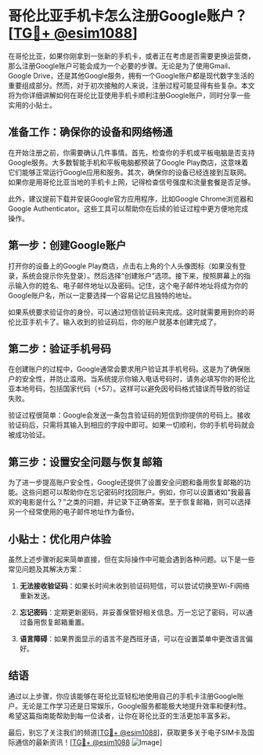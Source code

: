 # 哥伦比亚手机卡怎么注册Google账户？[[TG💪+ @esim1088](https://t.me/s/esim1088)]

在哥伦比亚，如果你刚拿到一张新的手机卡，或者正在考虑是否需要更换运营商，那么注册Google账户可能会成为一个必要的步骤。无论是为了使用Gmail、Google Drive，还是其他Google服务，拥有一个Google账户都是现代数字生活的重要组成部分。然而，对于初次接触的人来说，注册过程可能显得有些复杂。本文将为你详细讲解如何在哥伦比亚使用手机卡顺利注册Google账户，同时分享一些实用的小贴士。

## 准备工作：确保你的设备和网络畅通

在开始注册之前，你需要确认几件事情。首先，检查你的手机或平板电脑是否支持Google服务。大多数智能手机和平板电脑都预装了Google Play商店，这意味着它们能够正常运行Google应用和服务。其次，确保你的设备已经连接到互联网。如果你是用哥伦比亚当地的手机卡上网，记得检查信号强度和流量套餐是否足够。

此外，建议提前下载并安装Google官方应用程序，比如Google Chrome浏览器和Google Authenticator。这些工具可以帮助你在后续的验证过程中更方便地完成操作。

## 第一步：创建Google账户

打开你的设备上的Google Play商店，点击右上角的个人头像图标（如果没有登录，系统会提示你先登录）。然后选择“创建账户”选项。接下来，按照屏幕上的指示输入你的姓名、电子邮件地址以及密码。记住，这个电子邮件地址将成为你的Google账户名，所以一定要选择一个容易记忆且独特的地址。

如果系统要求验证你的身份，可以通过短信验证码来完成。这时就需要用到你的哥伦比亚手机卡了。输入收到的验证码后，你的账户就基本创建完成了。

## 第二步：验证手机号码

在创建账户的过程中，Google通常会要求用户验证其手机号码。这是为了确保账户的安全性，并防止滥用。当系统提示你输入电话号码时，请务必填写你的哥伦比亚本地号码，包括国家代码（+57）。这样可以避免因号码格式错误而导致的验证失败。

验证过程很简单：Google会发送一条包含验证码的短信到你提供的号码上。接收验证码后，只需将其输入到相应的字段中即可。如果一切顺利，你的手机号码就会被成功验证。

## 第三步：设置安全问题与恢复邮箱

为了进一步提高账户安全性，Google还提供了设置安全问题和备用恢复邮箱的功能。这些问题可以帮助你在忘记密码时找回账户。例如，你可以设置诸如“我最喜欢的电影是什么？”之类的问题，并记录下正确答案。至于恢复邮箱，则可以选择另一个经常使用的电子邮件地址作为备份。

## 小贴士：优化用户体验

虽然上述步骤听起来简单直接，但在实际操作中可能会遇到各种问题。以下是一些常见问题及其解决方案：

1. **无法接收验证码**：如果长时间未收到验证码短信，可以尝试切换至Wi-Fi网络重新发送。
   
2. **忘记密码**：定期更新密码，并妥善保管好相关信息。万一忘记了密码，可以通过备用恢复邮箱重置。

3. **语言障碍**：如果界面显示的语言不是西班牙语，可以在设置菜单中更改语言偏好。

## 结语

通过以上步骤，你应该能够在哥伦比亚轻松地使用自己的手机卡注册Google账户。无论是工作学习还是日常娱乐，Google服务都能极大地提升效率和便利性。希望这篇指南能帮助到每一位读者，让你在哥伦比亚的生活更加丰富多彩。

最后，别忘了关注我们的频道[[TG💪+ @esim1088](https://t.me/s/esim1088)]，获取更多关于电子SIM卡及国际通信的最新资讯！[[TG💪+ @esim1088](https://t.me/s/esim1088) ![Image](https://i.postimg.cc/4NQfJmqS/Snipaste-2025-05-13-00-14-12.png)]